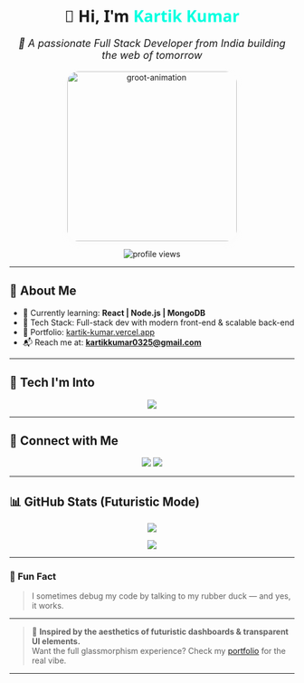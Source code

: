 <!-- KromaStone's README -->

<h1 align="center" style="font-family: 'Segoe UI', Tahoma, Geneva, Verdana, sans-serif;">👋 Hi, I'm <span style="color:#00FFE0;">Kartik Kumar</span></h1>

<p align="center" style="font-style: italic; font-size: 18px;">🚀 A passionate Full Stack Developer from India building the web of tomorrow</p>

<p align="center">
<img src="https://user-images.githubusercontent.com/74038190/241765440-80728820-e06b-4f96-9c9e-9df46f0cc0a5.gif" 
     width="300" 
     alt="groot-animation"
     style="border-radius: 20px; box-shadow: 0 4px 12px rgb(231, 233, 235, 0.1); transition: transform 0.3s ease-in-out;" 
     onmouseover="this.style.transform='scale(1.05)'" 
     onmouseout="this.style.transform='scale(1)'">
</p>

<p align="center">
  <img src="https://komarev.com/ghpvc/?username=kromastone&label=👁%20Profile%20views&color=00FFE0&style=flat-square" alt="profile views"/>
</p>

---

## 🌌 About Me

- 🌱 Currently learning: **React | Node.js | MongoDB**
- 🔧 Tech Stack: Full-stack dev with modern front-end & scalable back-end
- 📂 Portfolio: [kartik-kumar.vercel.app](https://kartik-kumar.vercel.app/)
- 📬 Reach me at: **kartikkumar0325@gmail.com**

---

## 🧠 Tech I'm Into

<div align="center">
  <img src="https://skillicons.dev/icons?i=react,nodejs,mongodb,angular,js,ts,html,css,sass,cs,dotnet,figma,mysql,azure" />
</div>

---

## 🤝 Connect with Me

<p align="center">
  <a href="https://twitter.com/_g_root" target="_blank"><img src="https://img.shields.io/badge/Twitter-00FFE0?style=for-the-badge&logo=twitter&logoColor=white" /></a>
  <a href="https://linkedin.com/in/kartik kumar" target="_blank"><img src="https://img.shields.io/badge/LinkedIn-0077B5?style=for-the-badge&logo=linkedin&logoColor=white" /></a>
</p>

---

## 📊 GitHub Stats (Futuristic Mode)

<p align="center">
  <img src="https://github-readme-stats.vercel.app/api?username=kromastone&show_icons=true&theme=radical&icon_color=00FFE0&text_color=ffffff&bg_color=00000000&hide_border=true" />
</p>

<p align="center">
  <img src="https://github-readme-stats.vercel.app/api/top-langs/?username=kromastone&layout=compact&theme=radical&bg_color=00000000&hide_border=true" />
</p>

---

### 🪩 Fun Fact

> I sometimes debug my code by talking to my rubber duck — and yes, it works.

---

> 🎨 **Inspired by the aesthetics of futuristic dashboards & transparent UI elements.**  
> Want the full glassmorphism experience? Check my [portfolio](https://kartik-kumar.vercel.app/) for the real vibe.

---


